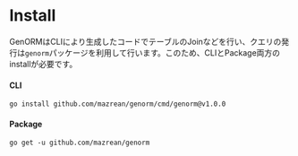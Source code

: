 # Install

GenORMはCLIにより生成したコードでテーブルのJoinなどを行い、クエリの発行は`genorm`パッケージを利用して行います。このため、CLIとPackage両方のinstallが必要です。

#### CLI

```
go install github.com/mazrean/genorm/cmd/genorm@v1.0.0
```

#### Package

```
go get -u github.com/mazrean/genorm
```

